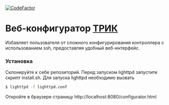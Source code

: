 [![CodeFactor](https://www.codefactor.io/repository/github/trikset/trik-webpanel/badge/master)](https://www.codefactor.io/repository/github/trikset/trik-webpanel/overview/master)

# Веб-конфигуратор [ТРИК](https://github.com/trikset)

Избавляет пользователя от сложного конфигурирования контроллера с использованием ssh, предоставляя удобный веб-интерфейс.

### Установка

Склонируйте к себе репозиторий.
Перед запуском lighttpd запустите скрипт install.sh.
Для запуска lighttpd необходимо вызвать 
```sh
$ lighttpd -f lighttpd.conf
```
Откройте в браузере страницу  http://localhost:8080/configurator.html
 
